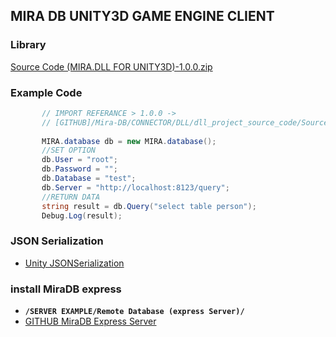 ## MIRA DB UNITY3D GAME ENGINE CLIENT

### Library
[Source Code (MIRA.DLL FOR UNITY3D)-1.0.0.zip](https://git.io/fpvoI "[GITHUB]")

### Example Code
```c#
       // IMPORT REFERANCE > 1.0.0 -> 
       // [GITHUB]/Mira-DB/CONNECTOR/DLL/dll_project_source_code/Source Code (MIRA.DLL FOR UNITY3D)-1.0.0.zip
       
       MIRA.database db = new MIRA.database();
       //SET OPTION
       db.User = "root";
       db.Password = "";
       db.Database = "test";
       db.Server = "http://localhost:8123/query";
       //RETURN DATA
       string result = db.Query("select table person");
       Debug.Log(result);
```

### JSON Serialization
* [Unity JSONSerialization](https://docs.unity3d.com/Manual/JSONSerialization.html "Unity JSONSerialization")

### install MiraDB express
* **`/SERVER EXAMPLE/Remote Database (express Server)/`**
* [GITHUB MiraDB Express Server](https://git.io/fpvol "[GITHUB]")
